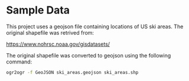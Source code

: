 # Sample Data
This project uses a geojson file containing locations of US ski areas. The original shapefile was retrived from:

https://www.nohrsc.noaa.gov/gisdatasets/

The original shapefile was converted to geojson using the following command:

```bash
ogr2ogr -f GeoJSON ski_areas.geojson ski_areas.shp
```
